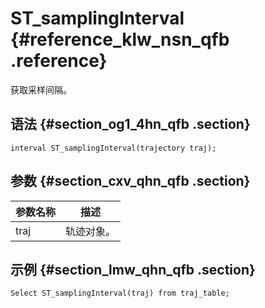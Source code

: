 # ST\_samplingInterval {#reference_klw_nsn_qfb .reference}

获取采样间隔。

## 语法 {#section_og1_4hn_qfb .section}

```
interval ST_samplingInterval(trajectory traj);
```

## 参数 {#section_cxv_qhn_qfb .section}

|参数名称|描述|
|----|--|
|traj|轨迹对象。|

## 示例 {#section_lmw_qhn_qfb .section}

```
Select ST_samplingInterval(traj) from traj_table;
```

